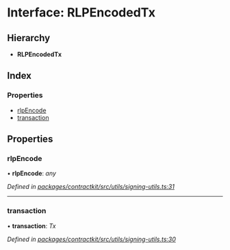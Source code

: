 # Interface: RLPEncodedTx

## Hierarchy

* **RLPEncodedTx**

## Index

### Properties

* [rlpEncode](_contractkit_src_utils_signing_utils_.rlpencodedtx.md#rlpencode)
* [transaction](_contractkit_src_utils_signing_utils_.rlpencodedtx.md#transaction)

## Properties

###  rlpEncode

• **rlpEncode**: *any*

*Defined in [packages/contractkit/src/utils/signing-utils.ts:31](https://github.com/celo-org/celo-monorepo/blob/master/packages/contractkit/src/utils/signing-utils.ts#L31)*

___

###  transaction

• **transaction**: *Tx*

*Defined in [packages/contractkit/src/utils/signing-utils.ts:30](https://github.com/celo-org/celo-monorepo/blob/master/packages/contractkit/src/utils/signing-utils.ts#L30)*
